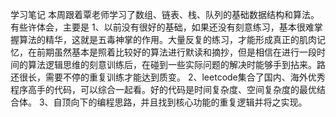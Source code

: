 学习笔记
本周跟着覃老师学习了数组、链表、栈、队列的基础数据结构和算法。有些许体会，主要是
1、以前没有很好的基础，如果还没有刻意练习，基本很难掌握算法的精华，这就是五毒神掌的作用。大量反复的练习，才能形成真正的肌肉记忆，在前期虽然基本是照着比较好的算法进行默读和摘抄，但是相信在进行一段时间的算法逻辑思维的刻意训练后，在碰到一些实际问题的解决时能够手到拈来。路还很长，需要不停的重复训练才能达到质变。
2、leetcode集合了国内、海外优秀程序高手的代码，可以综合一起看。好的代码是时间复杂度、空间复杂度的最优结合体。
3、自顶向下的编程思路，并且找到核心功能的重复逻辑并将之实现。